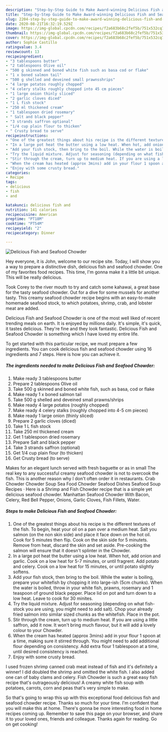```yaml
---
description: "Step-by-Step Guide to Make Award-winning Delicious Fish and Seafood Chowder"
title: "Step-by-Step Guide to Make Award-winning Delicious Fish and Seafood Chowder"
slug: 2204-step-by-step-guide-to-make-award-winning-delicious-fish-and-seafood-chowder
date: 2020-08-21T16:32:19.529Z
image: https://img-global.cpcdn.com/recipes/f2a683b68c2fef5b/751x532cq70/delicious-fish-and-seafood-chowder-recipe-main-photo.jpg
thumbnail: https://img-global.cpcdn.com/recipes/f2a683b68c2fef5b/751x532cq70/delicious-fish-and-seafood-chowder-recipe-main-photo.jpg
cover: https://img-global.cpcdn.com/recipes/f2a683b68c2fef5b/751x532cq70/delicious-fish-and-seafood-chowder-recipe-main-photo.jpg
author: Sophie Castillo
ratingvalue: 3.4
reviewcount: 13
recipeingredient:
- "3 tablespoons butter"
- "2 tablespoons Olive oil"
- "500 g skinned and boned white fish such as basa cod or flake"
- "1 x boned salmon tail"
- "500 g shelled and deveined small prawnsshrips"
- "4 large potatos roughly chopped"
- "4 celery stalks roughly chopped into 45 cm pieces"
- "1 large onion thinly sliced"
- "2 garlic cloves diced"
- "1 L fish stock"
- "250 ml thickened cream"
- "1 tablespoon dried rosemary"
- " Salt and black pepper"
- "3 strands saffron optional"
- "1/4 cup plain flour to thicken"
- " Crusty bread to serve"
recipeinstructions:
- "One of the greatest things about his recipe is the different textures of the fish. To begin, heat your oil on a pan over a medium heat. Salt you salmon (on the non skin side) and place it face down on the hot oil. Cook for 5 minutes then flip. Cook on the skin side for 5 minutets. Remove from heat, discard the skin and set aside. Pre-cooking the salmon will ensure that it doesn&#39;t splinter in the Chowder."
- "In a large pot heat the butter using a low heat. When hot, add onion and garlic. Cook on a low heat for 5-7 minutes, or until fragrent. Add potato and celery. Cook on a low heat for 15 minutes, or until potato slightly softens."
- "Add your fish stock, then bring to the boil. While the water is boiling, prepare your whitefish by chopping it into large-ish (5cm chunks). When the water is boiled, throw in your white fish, prawns, rosemary and 1 teaspoon of ground black pepper. Place lid on pot and turn down to a low heat. Leave to cook for 30 minites."
- "Try the liquid mixture. Adjust for seasoning (depending on what fish-stock you are using, you might need to add salt). Chop your already fried salmon into similar sized chunks as the whitefish. Place in the pot."
- "Stir through the cream, turn up to medium heat. If you are using a little saffron, add it now. It won&#39;t bring much flavour, but it will add a lovely colour to your Chowder."
- "When the cream has heated (approx 3mins) add in your flour 1 spoon at a time, making sure it stirred through. You might need to add additional flour depending on consistency. Add extra flour 1 tablespoon at a time, until desired consistency is reached."
- "Enjoy with some crusty bread."
categories:
- Recipe
tags:
- delicious
- fish
- and

katakunci: delicious fish and 
nutrition: 141 calories
recipecuisine: American
preptime: "PT18M"
cooktime: "PT54M"
recipeyield: "2"
recipecategory: Dinner

---
```



![Delicious Fish and Seafood Chowder](https://img-global.cpcdn.com/recipes/f2a683b68c2fef5b/751x532cq70/delicious-fish-and-seafood-chowder-recipe-main-photo.jpg)

Hey everyone, it is John, welcome to our recipe site. Today, I will show you a way to prepare a distinctive dish, delicious fish and seafood chowder. One of my favorites food recipes. This time, I'm gonna make it a little bit unique. This will be really delicious.

Took Corey to the river mouth to try and catch some kahawai, a great base for the tasty seafood chowder. Out for a dive for some mussels for another tasty. This creamy seafood chowder recipe begins with an easy-to-make homemade seafood stock, to which potatoes, shrimp, crab, and lobster meat are added.

Delicious Fish and Seafood Chowder is one of the most well liked of recent trending meals on earth. It is enjoyed by millions daily. It's simple, it's quick, it tastes delicious. They're fine and they look fantastic. Delicious Fish and Seafood Chowder is something which I have loved my entire life.


To get started with this particular recipe, we must prepare a few ingredients. You can cook delicious fish and seafood chowder using 16 ingredients and 7 steps. Here is how you can achieve it.

<!--inarticleads1-->

##### The ingredients needed to make Delicious Fish and Seafood Chowder:

1. Make ready 3 tablespoons butter
1. Prepare 2 tablespoons Olive oil
1. Take 500 g skinned and boned white fish, such as basa, cod or flake
1. Make ready 1 x boned salmon tail
1. Take 500 g shelled and deveined small prawns/shrips
1. Make ready 4 large potatos (roughly chopped)
1. Make ready 4 celery stalks (roughly chopped into 4-5 cm pieces)
1. Make ready 1 large onion (thinly sliced)
1. Prepare 2 garlic cloves (diced)
1. Take 1 L fish stock
1. Take 250 ml thickened cream
1. Get 1 tablespoon dried rosemary
1. Prepare  Salt and black pepper
1. Take 3 strands saffron (optional)
1. Get 1/4 cup plain flour (to thicken)
1. Get  Crusty bread (to serve)


Makes for an elegant lunch served with fresh baguette or as in small The real key to any successful creamy seafood chowder is not to overcook the fish. This is another reason why I don&#39;t often order it in restaurants. Crab Chowder Chowder Soup Sea Food Chowder Seafood Dishes Seafood Soup Recipes · Here is a Shrimp and Fish Chowder recipe that is a simple yet delicious seafood chowder. Manhattan Seafood Chowder With Bacon, Celery, Red Bell Pepper, Onions, Garlic Cloves, Fish Fillets, Water. 

<!--inarticleads2-->

##### Steps to make Delicious Fish and Seafood Chowder:

1. One of the greatest things about his recipe is the different textures of the fish. To begin, heat your oil on a pan over a medium heat. Salt you salmon (on the non skin side) and place it face down on the hot oil. Cook for 5 minutes then flip. Cook on the skin side for 5 minutets. Remove from heat, discard the skin and set aside. Pre-cooking the salmon will ensure that it doesn&#39;t splinter in the Chowder.
1. In a large pot heat the butter using a low heat. When hot, add onion and garlic. Cook on a low heat for 5-7 minutes, or until fragrent. Add potato and celery. Cook on a low heat for 15 minutes, or until potato slightly softens.
1. Add your fish stock, then bring to the boil. While the water is boiling, prepare your whitefish by chopping it into large-ish (5cm chunks). When the water is boiled, throw in your white fish, prawns, rosemary and 1 teaspoon of ground black pepper. Place lid on pot and turn down to a low heat. Leave to cook for 30 minites.
1. Try the liquid mixture. Adjust for seasoning (depending on what fish-stock you are using, you might need to add salt). Chop your already fried salmon into similar sized chunks as the whitefish. Place in the pot.
1. Stir through the cream, turn up to medium heat. If you are using a little saffron, add it now. It won&#39;t bring much flavour, but it will add a lovely colour to your Chowder.
1. When the cream has heated (approx 3mins) add in your flour 1 spoon at a time, making sure it stirred through. You might need to add additional flour depending on consistency. Add extra flour 1 tablespoon at a time, until desired consistency is reached.
1. Enjoy with some crusty bread.


I used frozen shrimp canned crab meat instead of fish and it&#39;s definitely a winner! I did doubled the shrimp and omitted the white fish. I also added one can of baby clams and celery. Fish Chowder is such a great easy fish recipe that&#39;s outrageously delicious! A creamy white fish soup with potatoes, carrots, corn and peas that&#39;s very simple to make. 

So that's going to wrap this up with this exceptional food delicious fish and seafood chowder recipe. Thanks so much for your time. I'm confident that you will make this at home. There's gonna be more interesting food in home recipes coming up. Remember to save this page on your browser, and share it to your loved ones, friends and colleague. Thanks again for reading. Go on get cooking!
